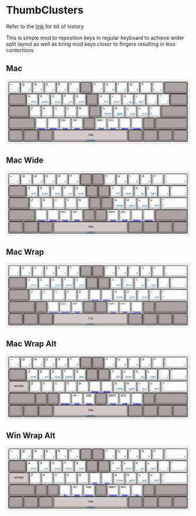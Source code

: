 # ThumbClusters

Refer to the [link](https://github.com/santhoshr/LTHI-Keyboard-Mod) for bit of history

This is simple mod to reposition keys in regular keyboard to achieve wider split layout as well as bring mod keys closer to fingers resulting in less contortions

## Mac

![mac normal](https://github.com/santhoshr/ThumbClusters/blob/master/thumbClustersMac.png)

## Mac Wide

![mac wide](https://github.com/santhoshr/ThumbClusters/blob/master/thumbClustersWideMac.png)

## Mac Wrap

![mac wrap](https://github.com/santhoshr/ThumbClusters/blob/master/thumbClustersWrapMac.png)


## Mac Wrap Alt

![mac wrap alt](https://github.com/santhoshr/ThumbClusters/blob/master/thumbClustersWrapAltMac.png)

## Win Wrap Alt

![win wrap alt](https://github.com/santhoshr/ThumbClusters/blob/master/thumbClustersWrapAltWin.png)

